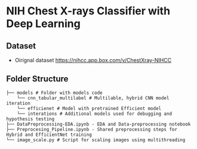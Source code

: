 
# NIH Chest X-rays Classifier with Deep Learning 

## Dataset 

* Oirignal dataset https://nihcc.app.box.com/v/ChestXray-NIHCC 

## Folder Structure 

```
├── models # Folder with models code 
    └── cnn_tabular_multilabel # Multilable, hybrid CNN model iteration
    └── efficienet # Model with pretrained Efficient model  
    └── interations # Additional models used for debugging and hypothesis testing 
├── DataPreprocessing-EDA.ipynb - EDA and Data-preprocessing notebook
├── Preprocesing_Pipeline.ipynb - Shared preprocessing steps for Hybrid and EfficientNet training 
└── image_scale.py # Script for scaling images using multithreading

```

